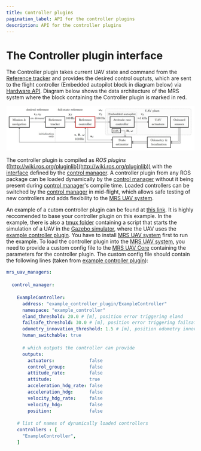 ```yaml
---
title: Controller plugins
pagination_label: API for the controller plugins
description: API for the controller plugins
---
```


# The Controller plugin interface

The Controller plugin takes current UAV state and command from the [Reference tracker](https://ctu-mrs.github.io/docs/features/trackers/) and provides the desired control ouptuts, which are sent to the flight controller (Embedded autopilot block in diagram below) via [Hardware API](https://ctu-mrs.github.io/docs/plugin-interface/hardware-api/).
Diagram below shows the data architecture of the MRS system where the block containing the Controller plugin is marked in red.

![Diagram of MRS system architecture](./fig/diagram_of_system_architecture.jpg)

The controller plugin is compiled as *ROS plugins* ([http://wiki.ros.org/pluginlib](http://wiki.ros.org/pluginlib)) with the [interface](https://github.com/ctu-mrs/mrs_uav_managers/blob/master/include/mrs_uav_managers/controller.h) defined by the [control manager](https://github.com/ctu-mrs/mrs_uav_managers).
A controller plugin from any ROS package can be loaded dynamically by the [control manager](https://github.com/ctu-mrs/mrs_uav_managers) without it being present during [control manager](https://github.com/ctu-mrs/mrs_uav_managers)'s compile time.
Loaded controllers can be switched by the [control manager](https://github.com/ctu-mrs/mrs_uav_managers) in mid-flight, which allows safe testing of new controllers and adds flexibility to the [MRS UAV system](https://github.com/ctu-mrs/mrs_uav_system).

An example of a cutom controller plugin can be found at [this link](https://github.com/ctu-mrs/mrs_core_examples/tree/master/cpp/controller_plugin).
It is highly reccomended to base your controller plugin on this example.
In the example, there is also a [tmux folder](https://github.com/ctu-mrs/mrs_core_examples/tree/master/cpp/controller_plugin/tmux) containing a script that starts the simulation of a UAV in the [Gazebo simulator](https://github.com/ctu-mrs/mrs_uav_gazebo_simulation), where the UAV uses the [example controller plugin](https://github.com/ctu-mrs/mrs_core_examples/tree/master/cpp/controller_plugin).
You have to install [MRS UAV system](https://github.com/ctu-mrs/mrs_uav_system) first to run the example.
To load the controller plugin into the [MRS UAV system](https://github.com/ctu-mrs/mrs_uav_system), you need to provide a custom config file to the [MRS UAV Core](https://github.com/ctu-mrs/mrs_uav_core) containing the parameters for the controller plugin.
The custom config file should contain the following lines (taken from [example controller plugin](https://github.com/ctu-mrs/mrs_core_examples/blob/master/cpp/controller_plugin/tmux/config/custom_config.yaml)):
```yaml 
mrs_uav_managers:

  control_manager:

    ExampleController:
      address: "example_controller_plugin/ExampleController"
      namespace: "example_controller"
      eland_threshold: 20.0 # [m], position error triggering eland
      failsafe_threshold: 30.0 # [m], position error triggering failsafe land
      odometry_innovation_threshold: 1.5 # [m], position odometry innovation threshold
      human_switchable: true

      # which outputs the controller can provide
      outputs:
        actuators:             false
        control_group:         false
        attitude_rate:         false
        attitude:              true
        acceleration_hdg_rate: false
        acceleration_hdg:      false
        velocity_hdg_rate:     false
        velocity_hdg:          false
        position:              false

    # list of names of dynamically loaded controllers
    controllers : [
      "ExampleController",
    ]
```


